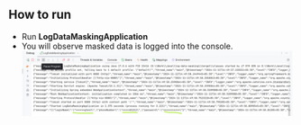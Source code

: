 
## How to run

- Run **LogDataMaskingApplication**
- You will observe masked data is logged into the console.
    ![image](./result.png)

  

